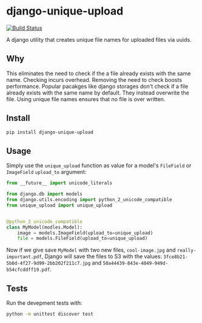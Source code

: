 # django-unique-upload
[![Build Status](https://travis-ci.org/agconti/django-unique-upload.svg?branch=master)](https://travis-ci.org/agconti/django-unique-upload)

A django utility that creates unique file names for uploaded files via uuids.

## Why
This eliminates the need to check if the a file already exists with the same name. Checking incurs overhead. Removing the need to check boosts performance. Popular pacakges like django storages don't check if a file already exists with the same name by default. They instead overwrite the file. Using unique file names ensures that no file is over written.

## Install
```bash
pip install django-unique-upload
```

## Usage
Simply use the `unique_upload` function as value for a model's `FileField` or `ImageField` `upload_to` argument:
```python
from __future__ import unicode_literals

from django.db import models
from django.utils.encoding import python_2_unicode_compatible
from unique_upload import unique_upload


@python_2_unicode_compatible
class MyModel(modles.Model):
    image = models.ImageField(upload_to=unique_upload)
    file = models.FileField(upload_to=unique_upload)
```
Now if we give save `MyModel` with two new files,  `cool-image.jpg` and `really-important.pdf`, Django will save the files to S3 with the values: `3fce8b21-5b0d-4f27-9d99-2bb202f211c7.jpg` and `50a44439-843e-4049-949d-b54cfcddff19.pdf`.

## Tests
Run the devepment tests with:
```bash
python -m unittest discover test
```
